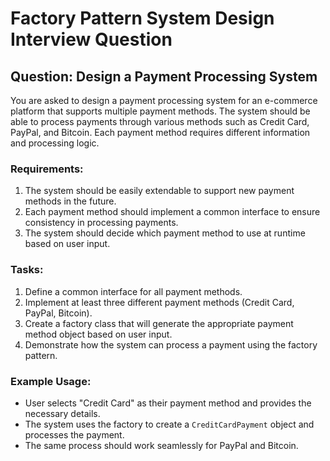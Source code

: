 # Factory Pattern System Design Interview Question

## Question: Design a Payment Processing System

You are asked to design a payment processing system for an e-commerce platform that supports multiple payment methods. The system should be able to process payments through various methods such as Credit Card, PayPal, and Bitcoin. Each payment method requires different information and processing logic.

### Requirements:
1. The system should be easily extendable to support new payment methods in the future.
2. Each payment method should implement a common interface to ensure consistency in processing payments.
3. The system should decide which payment method to use at runtime based on user input.

### Tasks:
1. Define a common interface for all payment methods.
2. Implement at least three different payment methods (Credit Card, PayPal, Bitcoin).
3. Create a factory class that will generate the appropriate payment method object based on user input.
4. Demonstrate how the system can process a payment using the factory pattern.

### Example Usage:
- User selects "Credit Card" as their payment method and provides the necessary details.
- The system uses the factory to create a `CreditCardPayment` object and processes the payment.
- The same process should work seamlessly for PayPal and Bitcoin.

